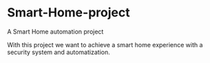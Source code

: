 # Smart-Home-project
A Smart Home automation project

With this project we want to achieve a smart home experience with a security system and automatization.
